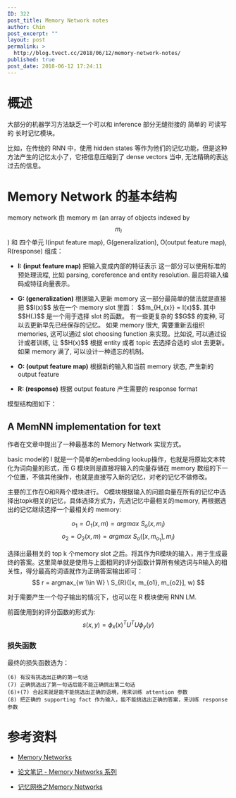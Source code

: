 ```yaml
---
ID: 322
post_title: Memory Network notes
author: Chin
post_excerpt: ""
layout: post
permalink: >
  http://blog.tvect.cc/2018/06/12/memory-network-notes/
published: true
post_date: 2018-06-12 17:24:11
---
```

<h1>概述</h1>

大部分的机器学习方法缺乏一个可以和 inference 部分无缝衔接的 简单的 可读写的 长时记忆模块。

比如，在传统的 RNN 中，使用 hidden states 等作为他们的记忆功能，但是这种方法产生的记忆太小了，它把信息压缩到了 dense vectors 当中, 无法精确的表达过去的信息。

<h1>Memory Network 的基本结构</h1>

memory network 由 memory m (an array of objects indexed by $$m_{i}$$) 和 四个单元 I(input feature map), G(generalization), O(output feature map), R(response) 组成：

<ul>
<li><strong>I: (input feature map)</strong> 把输入变成内部的特征表示
这一部分可以使用标准的预处理流程, 比如 parsing, coreference and entity resolution. 最后将输入编码成特征向量表示。</p></li>
<li><p><strong>G: (generalization)</strong> 根据输入更新 memory
这一部分最简单的做法就是直接把 $$I(x)$$ 放在一个 memory slot 里面： $$m_{H_{x}} = I(x)$$. 其中 $$H(.)$$ 是一个用于选择 slot 的函数。
有一些更复杂的 $$G$$ 的变种, 可以去更新早先已经保存的记忆。
如果 memory 很大, 需要重新去组织 memories, 这可以通过 slot choosing function 来实现。比如说, 可以通过设计或者训练, 让 $$H(x)$$ 根据 entity 或者 topic 去选择合适的 slot 去更新。
如果 memory 满了, 可以设计一种遗忘的机制。</p></li>
<li><p><strong>O: (output feature map)</strong> 根据新的输入和当前 memory 状态, 产生新的 output feature</p></li>
<li><p><strong>R: (response)</strong> 根据 output feature 产生需要的 response format</p></li>
</ul>

<p>模型结构图如下：
<img src="http://www.tvect.cc/wp-content/uploads/2018/06/memory-network-1024x494.png" alt="" />

<h2>A MemNN implementation for text</h2>

作者在文章中提出了一种最基本的 Memory Network 实现方式。

basic model的 I 就是一个简单的embedding lookup操作，也就是将原始文本转化为词向量的形式，而 G 模块则是直接将输入的向量存储在 memory 数组的下一个位置，不做其他操作，也就是直接写入新的记忆，对老的记忆不做修改。

主要的工作在O和R两个模块进行。 O模块根据输入的问题向量在所有的记忆中选择出topk相关的记忆，具体选择方式为，先选记忆中最相关的memory, 再根据选出的记忆继续选择一个最相关的 memory:

$$ o_{1} = O_{1}(x, m) = argmax \ S_{o}(x, m_{i})$$
$$o_{2} = O_{2}(x, m) = argmax \ S_{o}([x, m_{o_{1}}], m_{i})$$

选择出最相关的 top k 个memory slot 之后。将其作为R模块的输入，用于生成最终的答案。这里简单就是使用与上面相同的评分函数计算所有候选词与R输入的相关性，得分最高的词语就作为正确答案输出即可：
$$
r = argmax_{w \\in W} \ S_{R}([x, m_{o1}, m_{o2}], w)
$$

对于需要产生一个句子输出的情况下，也可以在 R 模块使用 RNN LM.

前面使用到的评分函数的形式为:
$$
s(x, y) = \phi_{x}(x)^{T} U^{T} U \phi_{y}(y)
$$

<h3>损失函数</h3>

最终的损失函数选为：
<img src="http://www.tvect.cc/wp-content/uploads/2018/06/memnet-loss-1024x226.jpg" alt="" />

<pre class="line-numbers prism-highlight" data-start="1"><code class="language-null">(6) 有没有挑选出正确的第一句话
(7) 正确挑选出了第一句话后能不能正确挑出第二句话
(6)+(7) 合起来就是能不能挑选出正确的语境，用来训练 attention 参数
(8) 把正确的 supporting fact 作为输入，能不能挑选出正确的答案，来训练 response 参数
</code></pre>

<h1>参考资料</h1>

<ul>
<li><p><a href="https://arxiv.org/abs/1410.3916" title="Memory Networks">Memory Networks</a></p></li>
<li><p><a href="https://zhuanlan.zhihu.com/p/32257642" title="论文笔记 - Memory Networks 系列">论文笔记 - Memory Networks 系列</a></p></li>
<li><p><a href="https://zhuanlan.zhihu.com/p/29590286" title="记忆网络之Memory Networks">记忆网络之Memory Networks</a></p></li>
</ul>